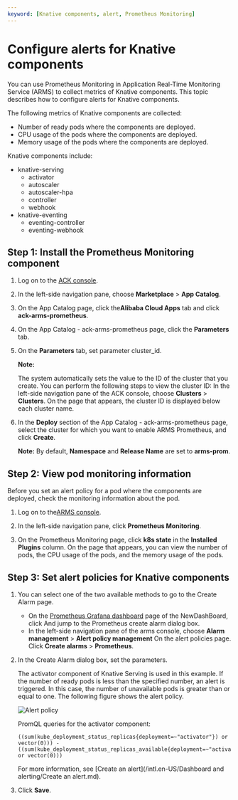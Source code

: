 ```yaml
---
keyword: [Knative components, alert, Prometheus Monitoring]
---
```


# Configure alerts for Knative components

You can use Prometheus Monitoring in Application Real-Time Monitoring Service \(ARMS\) to collect metrics of Knative components. This topic describes how to configure alerts for Knative components.

The following metrics of Knative components are collected:

-   Number of ready pods where the components are deployed.
-   CPU usage of the pods where the components are deployed.
-   Memory usage of the pods where the components are deployed.

Knative components include:

-   knative-serving
    -   activator
    -   autoscaler
    -   autoscaler-hpa
    -   controller
    -   webhook
-   knative-eventing
    -   eventing-controller
    -   eventing-webhook

## Step 1: Install the Prometheus Monitoring component

1.  Log on to the [ACK console](https://cs.console.aliyun.com).

2.  In the left-side navigation pane, choose **Marketplace** \> **App Catalog**.

3.  On the App Catalog page, click the**Alibaba Cloud Apps** tab and click **ack-arms-prometheus**.

4.  On the App Catalog - ack-arms-prometheus page, click the **Parameters** tab.

5.  On the **Parameters** tab, set parameter cluster\_id.

    **Note:**

    The system automatically sets the value to the ID of the cluster that you create. You can perform the following steps to view the cluster ID: In the left-side navigation pane of the ACK console, choose **Clusters** \> **Clusters**. On the page that appears, the cluster ID is displayed below each cluster name.

6.  In the **Deploy** section of the App Catalog - ack-arms-prometheus page, select the cluster for which you want to enable ARMS Prometheus, and click **Create**.

    **Note:** By default, **Namespace** and **Release Name** are set to **arms-prom**.


## Step 2: View pod monitoring information

Before you set an alert policy for a pod where the components are deployed, check the monitoring information about the pod.

1.  Log on to the[ARMS console](https://arms-intl.console.aliyun.com/).

2.  In the left-side navigation pane, click **Prometheus Monitoring**.

3.  On the Prometheus Monitoring page, click **k8s state** in the **Installed Plugins** column. On the page that appears, you can view the number of pods, the CPU usage of the pods, and the memory usage of the pods.


## Step 3: Set alert policies for Knative components



1.  You can select one of the two available methods to go to the Create Alarm page.

    -   On the [Prometheus Grafana dashboard](http://grafana.console.aliyun.com/) page of the NewDashBoard, click And jump to the Prometheus create alarm dialog box.
    -   In the left-side navigation pane of the arms console, choose **Alarm management** \> **Alert policy management** On the alert policies page. Click **Create alarms** \> **Prometheus**.
2.  In the Create Alarm dialog box, set the parameters.

    The activator component of Knative Serving is used in this example. If the number of ready pods is less than the specified number, an alert is triggered. In this case, the number of unavailable pods is greater than or equal to one. The following figure shows the alert policy.

    ![Alert policy](https://static-aliyun-doc.oss-accelerate.aliyuncs.com/assets/img/en-US/1065359951/p128009.png)

    PromQL queries for the activator component:

    ```
    ((sum(kube_deployment_status_replicas{deployment=~"activator"}) or vector(0))) - ((sum(kube_deployment_status_replicas_available{deployment=~"activator"}) or vector(0)))
    ```

    For more information, see [Create an alert](/intl.en-US/Dashboard and alerting/Create an alert.md).

3.  Click **Save**.


